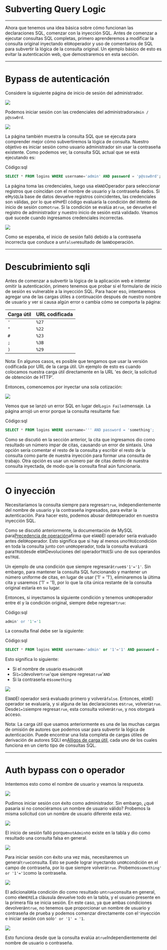 # Subverting Query Logic

---

Ahora que tenemos una idea básica sobre cómo funcionan las declaraciones SQL, comenzar con la inyección SQL. Antes de comenzar a ejecutar consultas SQL completas, primero aprenderemos a modificar la consulta original inyectando el`OR`operador y uso de comentarios de SQL para subvertir la lógica de la consulta original. Un ejemplo básico de esto es evitar la autenticación web, que demostraremos en esta sección.

---

# **Bypass de autenticación**

Considere la siguiente página de inicio de sesión del administrador.

![](https://academy.hackthebox.com/storage/modules/33/admin_panel.png)

Podemos iniciar sesión con las credenciales del administrador`admin / p@ssw0rd`.

![](https://academy.hackthebox.com/storage/modules/33/admin_creds.png)

La página también muestra la consulta SQL que se ejecuta para comprender mejor cómo subvertiremos la lógica de consulta. Nuestro objetivo es iniciar sesión como usuario administrador sin usar la contraseña existente. Como podemos ver, la consulta SQL actual que se está ejecutando es:

Código:sql

```sql
SELECT * FROM logins WHERE username='admin' AND password = 'p@ssw0rd';

```

La página toma las credenciales, luego usa el`AND`Operador para seleccionar registros que coincidan con el nombre de usuario y la contraseña dados. Si el`MySQL`la base de datos devuelve registros coincidentes, las credenciales son válidas, por lo que el`PHP`El código evaluaría la condición del intento de inicio de sesión como`true`. Si la condición se evalúa a`true`, se devuelve el registro de administrador y nuestro inicio de sesión está validado. Veamos qué sucede cuando ingresamos credenciales incorrectas.

![](https://academy.hackthebox.com/storage/modules/33/admin_incorrect.png)

Como se esperaba, el inicio de sesión falló debido a la contraseña incorrecta que conduce a un`false`resultado de la`AND`operación.

---

# **Descubrimiento sqli**

Antes de comenzar a subvertir la lógica de la aplicación web e intentar omitir la autenticación, primero tenemos que probar si el formulario de inicio de sesión es vulnerable a la inyección SQL. Para hacer eso, intentaremos agregar una de las cargas útiles a continuación después de nuestro nombre de usuario y ver si causa algún error o cambia cómo se comporta la página:

| **Carga útil** | **URL codificada** |
| --- | --- |
| `'` | `%27` |
| `"` | `%22` |
| `#` | `%23` |
| `;` | `%3B` |
| `)` | `%29` |

Nota: En algunos casos, es posible que tengamos que usar la versión codificada por URL de la carga útil. Un ejemplo de esto es cuando colocamos nuestra carga útil directamente en la URL 'es decir, la solicitud de obtención de HTTP'.

Entonces, comencemos por inyectar una sola cotización:

![](https://academy.hackthebox.com/storage/modules/33/quote_error.png)

Vemos que se lanzó un error SQL en lugar del`Login Failed`mensaje. La página arrojó un error porque la consulta resultante fue:

Código:sql

```sql
SELECT * FROM logins WHERE username=''' AND password = 'something';

```

Como se discutió en la sección anterior, la cita que ingresamos dio como resultado un número impar de citas, causando un error de sintaxis. Una opción sería comentar el resto de la consulta y escribir el resto de la consulta como parte de nuestra inyección para formar una consulta de trabajo. Otra opción es usar un número par de citas dentro de nuestra consulta inyectada, de modo que la consulta final aún funcionaría.

---

# **O inyección**

Necesitaríamos la consulta siempre para regresar`true`, independientemente del nombre de usuario y la contraseña ingresados, para evitar la autenticación. Para hacer esto, podemos abusar del`OR`operador en nuestra inyección SQL.

Como se discutió anteriormente, la documentación de MySQL para[Precedencia de operación](https://dev.mysql.com/doc/refman/8.0/en/operator-precedence.html)afirma que el`AND`El operador sería evaluado antes del`OR`operador. Esto significa que si hay al menos uno`TRUE`condición en toda la consulta junto con un`OR`operador, toda la consulta evaluará para`TRUE`desde el`OR`Devoluciones del operador`TRUE`Si uno de sus operandos es`TRUE`.

Un ejemplo de una condición que siempre regresará`true`es`'1'='1'`. Sin embargo, para mantener la consulta SQL funcionando y mantener un número uniforme de citas, en lugar de usar ('1' = '1'), eliminaremos la última cita y usaremos ('1' = '1), por lo que la cita única restante de la consulta original estaría en su lugar.

Entonces, si inyectamos la siguiente condición y tenemos un`OR`operador entre él y la condición original, siempre debe regresar`true`:

Código:sql

```sql
admin' or '1'='1

```

La consulta final debe ser la siguiente:

Código:sql

```sql
SELECT * FROM logins WHERE username='admin' or '1'='1' AND password = 'something';

```

Esto significa lo siguiente:

- Si el nombre de usuario es`adminOR`
- Si`1=1`devolver`true`'que siempre regresa`true`'`AND`
- Si la contraseña es`something`

![](https://academy.hackthebox.com/storage/modules/33/or_inject_diagram.png)

El`AND`El operador será evaluado primero y volverá`false`. Entonces, el`OR`El operador se evaluaría, y si alguna de las declaraciones es`true`, volvería`true`. Desde`1=1`siempre regresa`true`, esta consulta volverá`true`, y nos otorgará acceso.

Nota: La carga útil que usamos anteriormente es una de las muchas cargas de omisión de autores que podemos usar para subvertir la lógica de autenticación. Puede encontrar una lista completa de cargas útiles de derivación de autores SQLI en[Alligos de carga útil](https://github.com/swisskyrepo/PayloadsAllTheThings/tree/master/SQL%20Injection#authentication-bypass), cada uno de los cuales funciona en un cierto tipo de consultas SQL.

---

# **Auth bypass con o operador**

Intentemos esto como el nombre de usuario y veamos la respuesta.

![](https://academy.hackthebox.com/storage/modules/33/inject_success.png)

Pudimos iniciar sesión con éxito como administrador. Sin embargo, ¿qué pasaría si no conociéramos un nombre de usuario válido? Probemos la misma solicitud con un nombre de usuario diferente esta vez.

![](https://academy.hackthebox.com/storage/modules/33/notadmin_fail.png)

El inicio de sesión falló porque`notAdmin`no existe en la tabla y dio como resultado una consulta falsa en general.

![](https://academy.hackthebox.com/storage/modules/33/notadmin_diagram_1.png)

Para iniciar sesión con éxito una vez más, necesitaremos un general`true`consulta. Esto se puede lograr inyectando un`OR`condición en el campo de contraseña, por lo que siempre volverá`true`. Probemos`something' or '1'='1`como la contraseña.

![](https://academy.hackthebox.com/storage/modules/33/password_or_injection.png)

El adicional`OR`la condición dio como resultado un`true`consulta en general, como el`WHERE`La cláusula devuelve todo en la tabla, y el usuario presente en la primera fila se inicia sesión. En este caso, ya que ambas condiciones devolverán`true`, no tenemos que proporcionar un nombre de usuario y contraseña de prueba y podemos comenzar directamente con el`'`inyección e iniciar sesión con solo`' or '1' = '1`.

![](https://academy.hackthebox.com/storage/modules/33/basic_auth_bypass.png)

Esto funciona desde que la consulta evalúa a`true`Independientemente del nombre de usuario o contraseña.